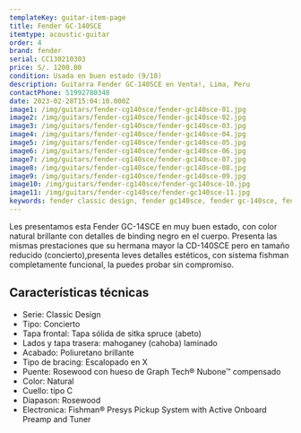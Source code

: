 ```yaml
---
templateKey: guitar-item-page
title: Fender GC-140SCE
itemtype: acoustic-guitar
order: 4
brand: fender
serial: CC130210303
price: S/. 1200.00
condition: Usada en buen estado (9/10)
description: Guitarra Fender GC-140SCE en Venta!, Lima, Peru
contactPhone: 51992780348
date: 2023-02-28T15:04:10.000Z
image1: /img/guitars/fender-cg140sce/fender-gc140sce-01.jpg
image2: /img/guitars/fender-cg140sce/fender-gc140sce-02.jpg
image3: /img/guitars/fender-cg140sce/fender-gc140sce-03.jpg
image4: /img/guitars/fender-cg140sce/fender-gc140sce-04.jpg
image5: /img/guitars/fender-cg140sce/fender-gc140sce-05.jpg
image6: /img/guitars/fender-cg140sce/fender-gc140sce-06.jpg
image7: /img/guitars/fender-cg140sce/fender-gc140sce-07.jpg
image8: /img/guitars/fender-cg140sce/fender-gc140sce-08.jpg
image9: /img/guitars/fender-cg140sce/fender-gc140sce-09.jpg
image10: /img/guitars/fender-cg140sce/fender-gc140sce-10.jpg
image11: /img/guitars/fender-cg140sce/fender-gc140sce-11.jpg
keywords: fender classic design, fender gc140sce, fender gc-140sce, fender gc140s, fender gc 140 sce
---
```

Les presentamos esta Fender GC-14SCE en muy buen estado, con color natural brillante con detalles de binding negro en el cuerpo.
Presenta las mismas prestaciones que su hermana mayor la CD-140SCE pero en tamaño reducido (concierto),presenta leves detalles estéticos, con sistema fishman completamente funcional, la puedes probar sin compromiso.

## Características técnicas

* Serie: Classic Design
* Tipo: Concierto
* Tapa frontal: Tapa sólida de sitka spruce (abeto)
* Lados y tapa trasera: mahoganey (cahoba) laminado
* Acabado: Poliuretano brillante
* Tipo de bracing: Escalopado en X
* Puente: Rosewood con hueso de Graph Tech® Nubone™ compensado
* Color: Natural
* Cuello: tipo C
* Diapason: Rosewood
* Electronica: Fishman® Presys Pickup System with Active Onboard Preamp and Tuner

